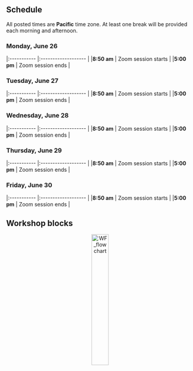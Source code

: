 ## Schedule

All posted times are **Pacific** time zone. At least one break will be provided each morning and afternoon.

### Monday, June 26 

|:----------- |:------------------- |
|**8:50 am**  | Zoom session starts |
|**5:00 pm** | Zoom session ends |

### Tuesday, June 27

|:----------- |:------------------- |
|**8:50 am**  | Zoom session starts |
|**5:00 pm** | Zoom session ends |

### Wednesday, June 28

|:----------- |:------------------- |
|**8:50 am**  | Zoom session starts |
|**5:00 pm** | Zoom session ends |

### Thursday, June 29

|:----------- |:------------------- |
|**8:50 am**  | Zoom session starts |
|**5:00 pm** | Zoom session ends |

### Friday, June 30

|:----------- |:------------------- |
|**8:50 am**  | Zoom session starts |
|**5:00 pm** | Zoom session ends |

## Workshop blocks

<p align = "center">
<img src="figures/WF.png" alt="WF_flowchart" width="30%" align="center"/>
</p>


